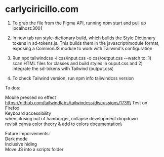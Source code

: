 # carlyciricillo.com

1) To grab the file from the Figma API, running npm start and pull up localhost:3001

2) In new tab run style-dictionary build, which builds the Style Dictionary tokens in sd-tokens.js. This builds them in the javascript/module format, exposing a CommonJS module to work with Tailwind's configuration

3) Run npx tailwindcss -i css/input.css -o css/output.css --watch to: 1) scan HTML files for classes and build styles in ouput.css and 2) integrate the sd-tokens with Tailwind (output.css)

4) To check Tailwind version, run npm info tailwindcss version

To dos:

Mobile pressed no effect https://github.com/tailwindlabs/tailwindcss/discussions/1739\
Test on Firefox\
Keyboard accessibility\
when closing out of hamburger, collapse development dropdown\
revisit canva color theory & add to colors documentation\

Future imporvements:\
Dark mode\
Inclusive hiding\
Move JS into a scripts folder